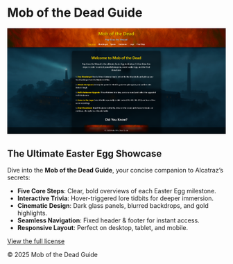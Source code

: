 # Mob of the Dead Guide

![GHRM](src/assets/GHRM.png)

## The Ultimate Easter Egg Showcase

Dive into the **Mob of the Dead Guide**, your concise companion to Alcatraz’s secrets:

- **Five Core Steps**: Clear, bold overviews of each Easter Egg milestone.  
- **Interactive Trivia**: Hover-triggered lore tidbits for deeper immersion.  
- **Cinematic Design**: Dark glass panels, blurred backdrops, and gold highlights.  
- **Seamless Navigation**: Fixed header & footer for instant access.  
- **Responsive Layout**: Perfect on desktop, tablet, and mobile.

[View the full license](./LICENSE)

© 2025 Mob of the Dead Guide
